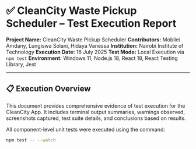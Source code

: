 # ✅ CleanCity Waste Pickup Scheduler – Test Execution Report

**Project Name:** CleanCity Waste Pickup Scheduler
**Contributors:** Mobilei Amdany, Lungiswa Solani, Hidaya Vanessa
**Institution:** Nairobi Institute of Technology
**Execution Date:** 16 July 2025
**Test Mode:** Local Execution via `npm test`
**Environment:** Windows 11, Node.js 18, React 18, React Testing Library, Jest

---

## 📋 Execution Overview

This document provides comprehensive evidence of test execution for the CleanCity App. It includes terminal output summaries, warnings observed, screenshots captured, test suite details, and conclusions based on results.

All component-level unit tests were executed using the command:

```bash
npm test -- --watch

